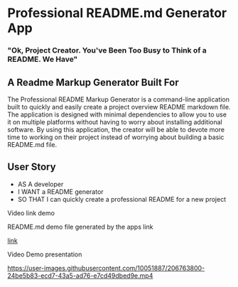 # Professional README.md Generator App
### "Ok, Project Creator. You've Been Too Busy to Think of a README. We Have"

## A Readme Markup Generator Built For

The Professional README Markup Generator is a command-line application built to quickly and easily create a project overview README markdown file. The application is designed with minimal dependencies to allow you to use it on multiple platforms without having to worry about installing additional software. By using this application, the creator will be able to devote more time to working on their project instead of worrying about building a basic README.md file.

## User Story

- AS A developer
- I WANT a README generator
- SO THAT I can quickly create a professional README for a new project

Video link demo



README.md demo file generated by the apps link

[link](https://github.com/Bryan3D/proREADMEgenApp/tree/main/doc#readme)

Video Demo presentation

https://user-images.githubusercontent.com/10051887/206763800-24be5b83-ecd7-43a5-ad76-e7cd49dbed9e.mp4

